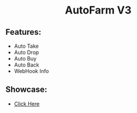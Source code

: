 <div align="center">
  
# AutoFarm V3
  
</div>

## Features:
- Auto Take
- Auto Drop
- Auto Buy
- Auto Back
- WebHook Info

## Showcase:
- [Click Here ](https://mccteam.github.io/)


